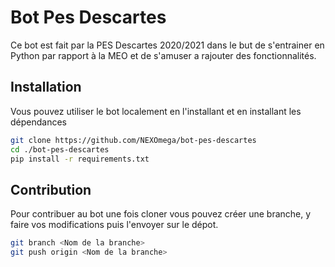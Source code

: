 # Bot Pes Descartes

Ce bot est fait par la PES Descartes 2020/2021 dans le but de s'entrainer en Python par rapport à la MEO et de s'amuser a rajouter des fonctionnalités.

## Installation

Vous pouvez utiliser le bot localement en l'installant et en installant les dépendances

```bash
git clone https://github.com/NEXOmega/bot-pes-descartes
cd ./bot-pes-descartes
pip install -r requirements.txt
```

## Contribution

Pour contribuer au bot une fois cloner vous pouvez créer une branche, y faire vos modifications puis l'envoyer sur le dépot.

```bash
git branch <Nom de la branche>
git push origin <Nom de la branche> 
```
